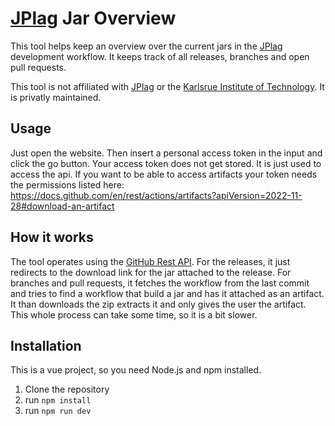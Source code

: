 # [JPlag](https://github.com/jplag/JPlag) Jar Overview

This tool helps keep an overview over the current jars in the [JPlag](https://github.com/jplag/JPlag) development workflow. It keeps track of all releases, branches and open pull requests.

This tool is not affiliated with [JPlag](https://github.com/jplag/JPlag) or the [Karlsrue Institute of Technology](https://www.kit.edu). It is privatly maintained.

## Usage
Just open the website. Then insert a personal access token in the input and click the go button. Your access token does not get stored. It is just used to access the api. If you want to be able to access artifacts your token needs the permissions listed here: https://docs.github.com/en/rest/actions/artifacts?apiVersion=2022-11-28#download-an-artifact

## How it works
The tool operates using the [GitHub Rest API](https://docs.github.com/en/rest). 
For the releases, it just redirects to the download link for the jar attached to the release.
For branches and pull requests, it fetches the workflow from the last commit and tries to find a workflow that build a jar and has it attached as an artifact. It than downloads the zip extracts it and only gives the user the artifact. This whole process can take some time, so it is a bit slower.

## Installation
This is a vue project, so you need Node.js and npm installed.
1) Clone the repository
2) run `npm install`	
3) run `npm run dev`
